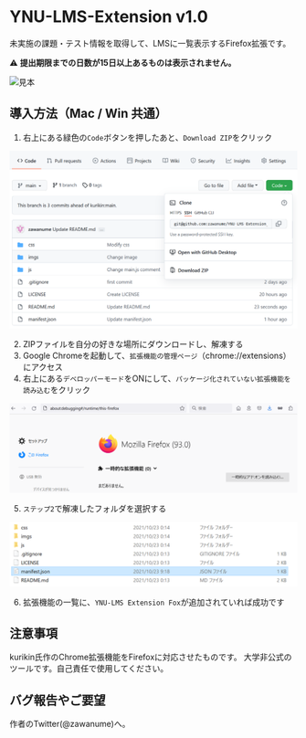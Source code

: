 # YNU-LMS-Extension v1.0

未実施の課題・テスト情報を取得して、LMSに一覧表示するFirefox拡張です。

:warning: **提出期限までの日数が15日以上あるものは表示されません。**

![見本](imgs/home.jpg)

## 導入方法（Mac / Win 共通）
1. 右上にある緑色の`Code`ボタンを押したあと、`Download ZIP`をクリック


![Step-1](imgs/step-1.png)

2. ZIPファイルを自分の好きな場所にダウンロードし、解凍する
3. Google Chromeを起動して、`拡張機能の管理ページ`（chrome://extensions） にアクセス
4. 右上にある`デベロッパーモード`をONにして、`パッケージ化されていない拡張機能を読み込む`をクリック

![Step-2](imgs/step-2.png)

5. `ステップ2`で解凍したフォルダを選択する

![Step-3](imgs/step-3.png)

6. 拡張機能の一覧に、`YNU-LMS Extension Fox`が追加されていれば成功です

## 注意事項
kurikin氏作のChrome拡張機能をFirefoxに対応させたものです。
大学非公式のツールです。自己責任で使用してください。

## バグ報告やご要望
作者のTwitter(@zawanume)へ。
